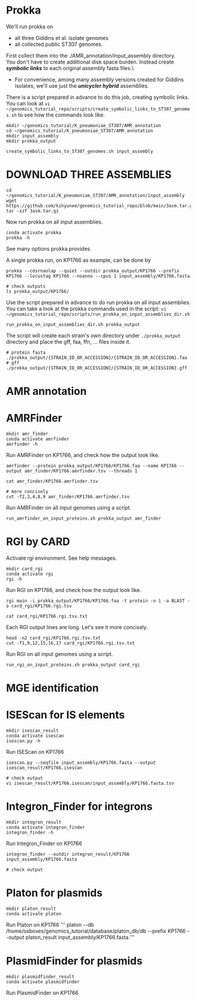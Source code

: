 # Prokka 

We'll run prokka on 
- all three Giddins et al. isolate genomes 
- all collected public ST307 genomes.

First collect them into the ./AMR_annotation/input_assembly directory.\
You don't have to create additional disk space burden. Instead create __*symbolic links*__ to each original assembly fasta files.\
- For convenience, among many assembly versions created for Giddins isolates, we'll use just the __*unicycler hybrid*__ assemblies.

There is a script prepared in advance to do this job, creating symbolic links.\
You can look at `vi ~/genomics_tutorial_repo/scripts/create_symbolic_links_to_ST307_genomes.sh` to see how the commands look like.

```
mkdir ~/genomics_tutorial/K_pneumoniae_ST307/AMR_annotation
cd ~/genomics_tutorial/K_pneumoniae_ST307/AMR_annotation
mkdir input_assembly
mkdir prokka_output

create_symbolic_links_to_ST307_genomes.sh input_assembly
```

# DOWNLOAD THREE ASSEMBLIES
```
cd ~/genomics_tutorial/K_pneumoniae_ST307/AMR_annotation/input_assembly
wget https://github.com/kihyunee/genomics_tutorial_repo/blob/main/3asm.tar.gz
tar -xzf 3asm.tar.gz
```


Now run prokka on all input assemblies.

```
conda activate prokka
prokka -h
```

See many options prokka provides.

A single prokka run, on KP1766 as example, can be done by
```
prokka --cdsrnaolap --quiet --outdir prokka_output/KP1766 --prefix KP1766 --locustag KP1766 --noanno --cpus 1 input_assembly/KP1766.fasta

# check outputs
ls prokka_output/KP1766/
```

Use the script prepared in advance to do run prokka on all input assemblies.\
You can take a look at the prokka commands used in the script: `vi ~/genomics_tutorial_repo/scripts/run_prokka_on_input_assemblies_dir.sh`

```
run_prokka_on_input_assemblies_dir.sh prokka_output
```

The script will create each strain's own directory under `./prokka_output` directory and place the gff, faa, ffn, ... files inside it.
```
# protein fasta
./prokka_output/{STRAIN_ID_OR_ACCESSION}/{STRAIN_ID_OR_ACCESSION}.faa
# gff
./prokka_output/{STRAIN_ID_OR_ACCESSION}/{STRAIN_ID_OR_ACCESSION}.gff
```


# AMR annotation

# AMRFinder
```
mkdir amr_finder
conda activate amrfinder
amrfinder -h
```

Run AMRFinder on KP1766, and check how the output look like.
```
amrfinder --protein prokka_output/KP1766/KP1766.faa --name KP1766 --output amr_finder/KP1766.amrfinder.tsv --threads 1

cat amr_finder/KP1766.amrfinder.tsv

# more concisely
cut -f2,3,4,8,9 amr_finder/KP1766.amrfinder.tsv
```

Run AMRFinder on all input genomes using a script.
```
run_amrfinder_on_input_proteins.sh prokka_output amr_finder
```

# RGI by CARD

Activate rgi environment. See help messages.

```
mkdir card_rgi
conda activate rgi
rgi -h
```

Run RGI on KP1766, and check how the output look like.
```
rgi main -i prokka_output/KP1766/KP1766.faa -t protein -n 1 -a BLAST -o card_rgi/KP1766.rgi.tsv

cat card_rgi/KP1766.rgi.tsv.txt
```

Each RGI output lines are long. Let's see it more concisely.
```
head -n2 card_rgi/KP1766.rgi.tsv.txt
cut -f1,9,12,15,16,17 card_rgi/KP1766.rgi.tsv.txt
```

Run RGI on all input genomes using a script.
```
run_rgi_on_input_proteins.sh prokka_output card_rgi
```


# MGE identification

# ISEScan for IS elements
```
mkdir isescan_result
conda activate isescan
isescan.py -h
```

Run ISEScan on KP1766
```
isescan.py --seqfile input_assembly/KP1766.fasta --output isescan_result/KP1766.isescan

# check output
vi isescan_result/KP1766.isescan/input_assembly/KP1766.fasta.tsv
```

# Integron_Finder for integrons
```
mkdir integron_result
conda activate integron_finder
integron_finder -h
```

Run Integron_Finder on KP1766
```
integron_finder --outdir integron_result/KP1766 input_assembly/KP1766.fasta

# check output

```

# Platon for plasmids
```
mkdir platon_result
conda activate platon
```

Run Platon on KP1766
'''
platon --db /home/osboxes/genomics_tutorial/database/platon_db/db --prefix KP1766 --output platon_result input_assembly/KP1766.fasta
'''


# PlasmidFinder for plasmids
```
mkdir plasmidfinder_result
conda activate plasmidfinder
```

Run PlasmidFinder on KP1766


